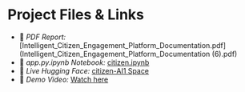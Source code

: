 # Project Files & Links

- 📄 *PDF Report:* [Intelligent_Citizen_Engagement_Platform_Documentation.pdf](Intelligent_Citizen_Engagement_Platform_Documentation (6).pdf)
- 📓 *app.py.ipynb Notebook:* [citizen.ipynb](citizen.ipynb)
- 🤖 *Live Hugging Face:* [citizen-AI1 Space](https://huggingface.co/spaces/23ucs529/citizen)
- 🎥 *Demo Video:* [Watch here](https://drive.google.com/file/d/1bGNdy3eYVAOE4iEzrUKFFJgmllpR2ez-/view?usp=drivesdk)
